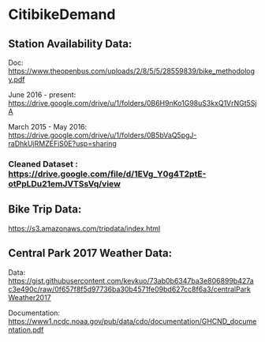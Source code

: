 # CitibikeDemand

## Station Availability Data:
Doc: https://www.theopenbus.com/uploads/2/8/5/5/28559839/bike_methodology.pdf

June 2016 - present: https://drive.google.com/drive/u/1/folders/0B6H9nKo1G98uS3kxQ1VrNGt5SjA

March 2015 - May 2016: https://drive.google.com/drive/u/1/folders/0B5bVaQ5pgJ-raDhkUjRMZEFiS0E?usp=sharing

### Cleaned Dataset : https://drive.google.com/file/d/1EVg_Y0g4T2ptE-otPpLDu21emJVTSsVq/view

## Bike Trip Data:
https://s3.amazonaws.com/tripdata/index.html

## Central Park 2017 Weather Data:
Data: https://gist.githubusercontent.com/kevkuo/73ab0b6347ba3e806899b427ac3e490c/raw/0f657f8f5d97736ba30b4571fe09bd627cc8f6a3/centralParkWeather2017

Documentation: https://www1.ncdc.noaa.gov/pub/data/cdo/documentation/GHCND_documentation.pdf
